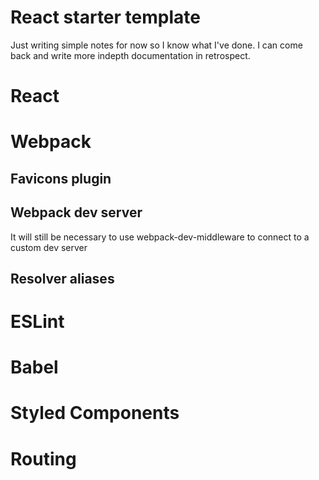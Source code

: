 # React starter template

Just writing simple notes for now so I know what I've done. I can come back and write more indepth documentation in retrospect.

# React

# Webpack

## Favicons plugin

## Webpack dev server

It will still be necessary to use webpack-dev-middleware to connect to a custom dev server

## Resolver aliases

# ESLint

# Babel

# Styled Components

# Routing
